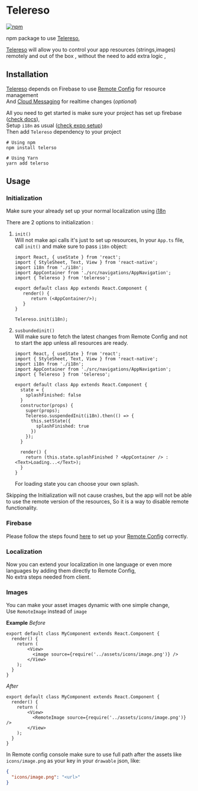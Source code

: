 # Telereso


[![npm](https://img.shields.io/npm/v/telereso.svg)](https://www.npmjs.com/package/telereso)

npm package to use [Telereso](https://telereso.io?utm_source=npm&utm_medium=readme&utm_campaign=normal),

[Telereso](https://telereso.io?utm_source=npm&utm_medium=readme&utm_campaign=normal) will allow you to control your app
resources (strings,images) remotely and out of the box , without the need to add extra logic ,

## Installation

[Telereso](https://telereso.io?utm_source=npm&utm_medium=readme&utm_campaign=normal) depends on Firebase to
use [Remote Config](https://firebase.google.com/docs/remote-config/) for resource management<br>
And [Cloud Messaging](https://firebase.google.com/docs/cloud-messaging) for realtime changes (_optional_)

All you need to get started is make sure your project has set up firebase ([check docs](https://rnfirebase.io/)), <br>
Setup `i18n` as usual ([check expo setup](https://docs.expo.io/versions/latest/sdk/localization/))
<br>
Then add `Telereso` dependency to your project

```shell
# Using npm
npm install telerso
```

```shell
# Using Yarn
yarn add telerso
```

## Usage

### Initialization

Make sure your already set up your normal localization
using [i18n](https://docs.expo.io/versions/latest/sdk/localization/)

There are 2 options to initialization :

1. `init()`  
   Will not make api calls it's just to set up resources, In your `App.ts` file, call `init()` and make sure to
   pass `i18n` object:

   ```
   import React, { useState } from 'react';
   import { StyleSheet, Text, View } from 'react-native';
   import i18n from './i18n';
   import AppContainer from './src/navigations/AppNavigation';
   import { Telereso } from 'telereso';
   
   export default class App extends React.Component {
      render() {
         return (<AppContainer/>);
      }
   }
   
   Telereso.init(i18n);
   ```

2. `susbundedinit()`  
   Will make sure to fetch the latest changes from Remote Config and not to start the app unless all resources are
   ready.

   ```
   import React, { useState } from 'react';
   import { StyleSheet, Text, View } from 'react-native';
   import i18n from './i18n';
   import AppContainer from './src/navigations/AppNavigation';
   import { Telereso } from 'telereso';
   
   export default class App extends React.Component {
     state = {
       splashFinished: false
     }
     constructor(props) {
       super(props);
       Telereso.suspendedInit(i18n).then(() => {
         this.setState({
           splashFinished: true
         })
       });
     }
   
     render() {
       return (this.state.splashFinished ? <AppContainer /> : <Text>Loading...</Text>);
     }
   }
   ```
   For loading state you can choose your own splash.

Skipping the Initialization will not cause crashes, but the app will not be able to use the remote version of the
resources, So it is a way to disable remote functionality.

### Firebase

Please follow the steps found [here](https://telereso.io/#firebase) to set up
your [Remote Config](https://firebase.google.com/docs/remote-config/) correctly.

### Localization

Now you can extend your localization in one language or even more languages by adding them directly to Remote
Config, <br>
No extra steps needed from client.

### Images

You can make your asset images dynamic with one simple change, <br>
Use `RemoteImage` instead of `image`

**Example**
_Before_

```
export default class MyComponent extends React.Component {
  render() {
    return (
        <View>
          <image source={require('../assets/icons/image.png')} />
        </View>
    );
  }
}
```
_After_
```
export default class MyComponent extends React.Component {
  render() {
    return (
        <View>
          <RemoteImage source={require('../assets/icons/image.png')} />
        </View>
    );
  }
}
```

In Remote config console make sure to use full path after the assets like `icons/image.png` as your key in your `drawable` json, like:

```json
{
  "icons/image.png": "<url>"
}
```